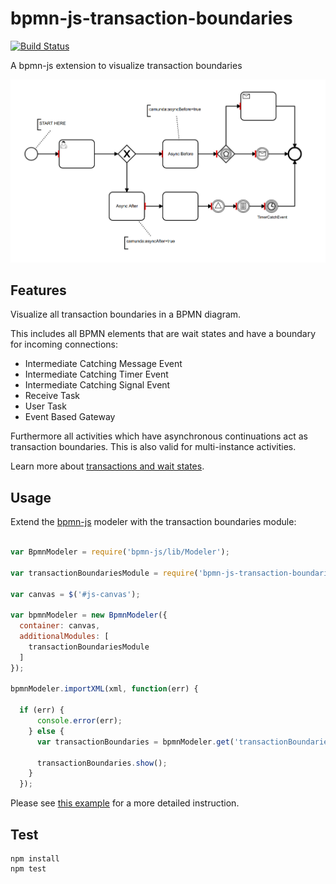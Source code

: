 # bpmn-js-transaction-boundaries

[![Build Status](https://travis-ci.com/bpmn-io/bpmn-js-transaction-boundaries.svg?branch=master)](https://travis-ci.com/bpmn-io/bpmn-js-transaction-boundaries)

A bpmn-js extension to visualize transaction boundaries

![transaction boundaries screenshot](docs/screenshot.png "Screenshot of Transaction Boundaries")

## Features

Visualize all transaction boundaries in a BPMN diagram.


This includes all BPMN elements that are wait states and have a boundary for incoming connections:

* Intermediate Catching Message Event
* Intermediate Catching Timer Event
* Intermediate Catching Signal Event
* Receive Task
* User Task
* Event Based Gateway

Furthermore all activities which have asynchronous continuations act as transaction boundaries. This is also valid for multi-instance activities.

Learn more about [transactions and wait states](https://docs.camunda.org/manual/latest/user-guide/process-engine/transactions-in-processes/).


## Usage

Extend the [bpmn-js](https://github.com/bpmm-io/bpmn-js) modeler with the transaction boundaries module:

```javascript

var BpmnModeler = require('bpmn-js/lib/Modeler');

var transactionBoundariesModule = require('bpmn-js-transaction-boundaries');

var canvas = $('#js-canvas');

var bpmnModeler = new BpmnModeler({
  container: canvas,
  additionalModules: [
    transactionBoundariesModule
  ]
});

bpmnModeler.importXML(xml, function(err) {

  if (err) {
      console.error(err);
    } else {
      var transactionBoundaries = bpmnModeler.get('transactionBoundaries');

      transactionBoundaries.show();
    }
  });

```

Please see [this example](https://github.com/bpmn-io/bpmn-js-examples/tree/master/transaction-boundaries) for a more detailed instruction.


## Test

```
npm install
npm test
```
